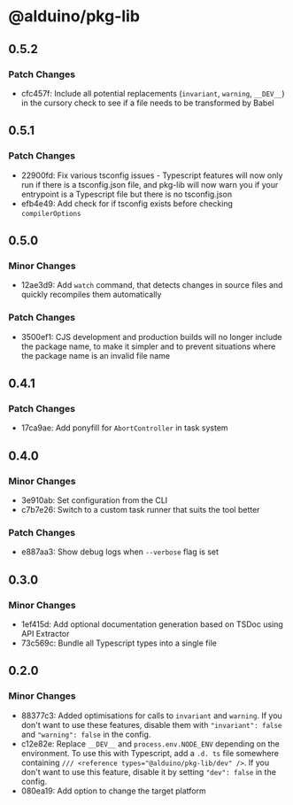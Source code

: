 # @alduino/pkg-lib

## 0.5.2

### Patch Changes

-   cfc457f: Include all potential replacements (`invariant`, `warning`, `__DEV__`) in the cursory check to see if a file needs to be transformed by Babel

## 0.5.1

### Patch Changes

-   22900fd: Fix various tsconfig issues - Typescript features will now only run if there is a tsconfig.json file,
    and pkg-lib will now warn you if your entrypoint is a Typescript file but there is no tsconfig.json
-   efb4e49: Add check for if tsconfig exists before checking `compilerOptions`

## 0.5.0

### Minor Changes

-   12ae3d9: Add `watch` command, that detects changes in source files and quickly recompiles them automatically

### Patch Changes

-   3500ef1: CJS development and production builds will no longer include the package name, to make it simpler and to prevent situations where the package name is an invalid file name

## 0.4.1

### Patch Changes

-   17ca9ae: Add ponyfill for `AbortController` in task system

## 0.4.0

### Minor Changes

-   3e910ab: Set configuration from the CLI
-   c7b7e26: Switch to a custom task runner that suits the tool better

### Patch Changes

-   e887aa3: Show debug logs when `--verbose` flag is set

## 0.3.0

### Minor Changes

-   1ef415d: Add optional documentation generation based on TSDoc using API Extractor
-   73c569c: Bundle all Typescript types into a single file

## 0.2.0

### Minor Changes

-   88377c3: Added optimisations for calls to `invariant` and `warning`. If you don't want to use these features, disable them
    with `"invariant": false` and `"warning": false` in the config.
-   c12e82e: Replace `__DEV__` and `process.env.NODE_ENV` depending on the environment. To use this with Typescript, add a
    `.d. ts` file somewhere containing `/// <reference types="@alduino/pkg-lib/dev" />`. If you don't want to use this
    feature, disable it by setting `"dev": false` in the config.
-   080ea19: Add option to change the target platform
